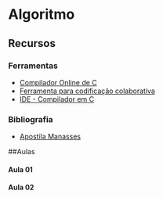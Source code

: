 # Algoritmo




## Recursos
### Ferramentas
* [Compilador Online de C](https://www.onlinegdb.com/online_c_compiler)
* [Ferramenta para codificação colaborativa](https://replit.com/ )
* [IDE - Compilador em C](https://replit.com/ )


### Bibliografia
* [Apostila Manasses](https://gustavoguanabara.github.io) 


##Aulas

#### Aula 01


#### Aula 02
